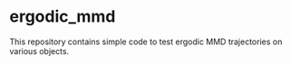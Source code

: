 # ergodic_mmd
This repository contains simple code to test ergodic MMD trajectories on various objects. 
